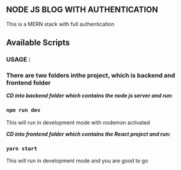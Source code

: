 ## NODE JS BLOG WITH AUTHENTICATION

This is a MERN stack with full authentication

## Available Scripts

### USAGE :

### There are two folders inthe project, which is backend and frontend folder

**_*CD into backend folder which contains the node js server and run:*_**

### `npm run dev`

This will run in development mode with nodemon activated

**_*CD into frontend folder which contains the React project and run:*_**

### `yarn start`

This will run in development mode and you are good to go
